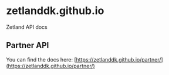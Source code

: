 # zetlanddk.github.io
Zetland API docs

## Partner API

You can find the docs here: [https://zetlanddk.github.io/partner/](https://zetlanddk.github.io/partner/)
